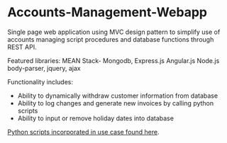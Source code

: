 # Accounts-Management-Webapp
Single page web application using MVC design pattern to simplify use of accounts managing script procedures and database functions through REST API.

Featured libraries:
MEAN Stack- Mongodb, Express.js Angular.js Node.js
body-parser, jquery, ajax

Functionality includes:
* Ability to dynamically withdraw customer information from database
* Ability to log changes and generate new invoices by calling python scripts
* Ability to input or remove holiday dates into database

 [Python scripts incorporated in use case found here](https://github.com/Thomas-Power/Procedural-Invoice-Generator).
